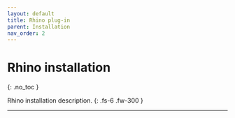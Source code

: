 ```yaml
---
layout: default
title: Rhino plug-in
parent: Installation
nav_order: 2
---
```


# Rhino installation
{: .no_toc }

Rhino installation description.
{: .fs-6 .fw-300 }

---
